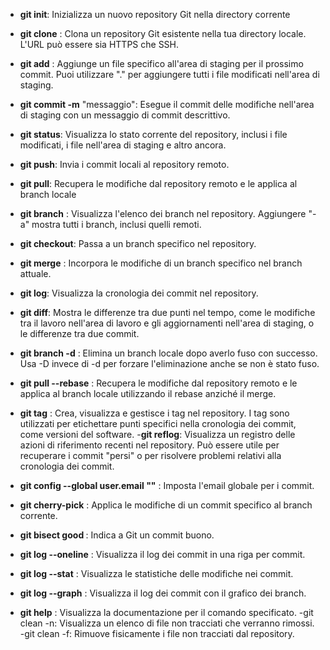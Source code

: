 - **git init**: Inizializza un nuovo repository Git nella directory corrente
- **git clone** <url>: Clona un repository Git esistente nella tua directory locale. L'URL può essere sia HTTPS che SSH.
- **git add** <file>: Aggiunge un file specifico all'area di staging per il prossimo commit. Puoi utilizzare "." per aggiungere tutti i file modificati nell'area di staging.
- **git commit -m** "messaggio": Esegue il commit delle modifiche nell'area di staging con un messaggio di commit descrittivo.
- **git status**: Visualizza lo stato corrente del repository, inclusi i file modificati, i file nell'area di staging e altro ancora.
- **git push**: Invia i commit locali al repository remoto.
- **git pull**: Recupera le modifiche dal repository remoto e le applica al branch locale
- **git branch** : Visualizza l'elenco dei branch nel repository. Aggiungere "-a" mostra tutti i branch, inclusi quelli remoti.
- **git checkout**<branch>: Passa a un branch specifico nel repository.
- **git merge** <branch>: Incorpora le modifiche di un branch specifico nel branch attuale.
- **git log**: Visualizza la cronologia dei commit nel repository.
 - **git diff**: Mostra le differenze tra due punti nel tempo, come le modifiche tra il lavoro nell'area di lavoro e gli aggiornamenti nell'area di staging, o le differenze tra due commit.
 - **git branch -d** <branch>: Elimina un branch locale dopo averlo fuso con successo. Usa -D invece di -d per forzare l'eliminazione anche se non è stato fuso.
 - **git pull --rebase** : Recupera le modifiche dal repository remoto e le applica al branch locale utilizzando il rebase anziché il merge.
 - **git tag** : Crea, visualizza e gestisce i tag nel repository. I tag sono utilizzati per etichettare punti specifici nella cronologia dei commit, come versioni del software.
 -**git reflog**: Visualizza un registro delle azioni di riferimento recenti nel repository. Può essere utile per recuperare i commit "persi" o per risolvere problemi relativi alla cronologia dei commit.
 - **git config --global user.email "<email>"** : Imposta l'email globale per i commit.
 - **git cherry-pick** <commit>: Applica le modifiche di un commit specifico al branch corrente.
 - **git bisect good <commit>**: Indica a Git un commit buono.
 - **git log --oneline** : Visualizza il log dei commit in una riga per commit.   
 - **git log --stat** : Visualizza le statistiche delle modifiche nei commit.
 - **git log --graph** : Visualizza il log dei commit con il grafico dei branch.

 - **git help** <command>: Visualizza la documentazione per il comando specificato.
 -git clean -n: Visualizza un elenco di file non tracciati che verranno rimossi.
 -git clean -f: Rimuove fisicamente i file non tracciati dal repository. 